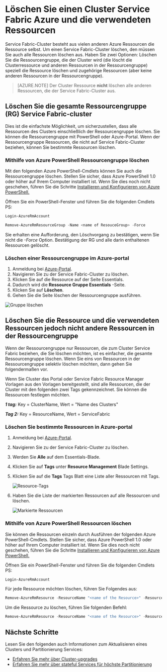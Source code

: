 <properties
   pageTitle="Ein Azure-Cluster und Ressourcen löschen | Microsoft Azure"
   description="Erfahren Sie, wie vollständig löschen Service Fabric cluster-Ressourcengruppe, die den Cluster löschen oder selektiv Löschen von Ressourcen."
   services="service-fabric"
   documentationCenter=".net"
   authors="ChackDan"
   manager="timlt"
   editor=""/>

<tags
   ms.service="service-fabric"
   ms.devlang="dotnet"
   ms.topic="article"
   ms.tgt_pltfrm="na"
   ms.workload="na"
   ms.date="09/09/2016"
   ms.author="chackdan"/>

# <a name="delete-a-service-fabric-cluster-on-azure-and-the-resources-it-uses"></a>Löschen Sie einen Cluster Service Fabric Azure und die verwendeten Ressourcen

Service Fabric-Cluster besteht aus vielen anderen Azure Ressourcen die Ressource selbst. Um einen Service Fabric-Cluster löschen, den müssen Sie auch alle Ressourcen löschen aus.
Haben Sie zwei Optionen: Löschen Sie die Ressourcengruppe, die der Cluster wird (die löscht die Clusterressource und anderen Ressourcen in der Ressourcengruppe) speziell die Ressource löschen und zugehörige Ressourcen (aber keine anderen Ressourcen in der Ressourcengruppe).

>[AZURE.NOTE] Der Cluster Ressource **nicht** löschen alle anderen Ressourcen, die der Service Fabric-Cluster aus.

## <a name="delete-the-entire-resource-group-rg-that-the-service-fabric-cluster-is-in"></a>Löschen Sie die gesamte Ressourcengruppe (RG) Service Fabric-cluster

Dies ist die einfachste Möglichkeit, um sicherzustellen, dass alle Ressourcen des Clusters einschließlich der Ressourcengruppe löschen. Sie können die Ressourcengruppe mit PowerShell oder Azure-Portal. Wenn der Ressourcengruppe Ressourcen, die nicht auf Service Fabric-Cluster beziehen, können Sie bestimmte Ressourcen löschen.

### <a name="delete-the-resource-group-using-azure-powershell"></a>Mithilfe von Azure PowerShell Ressourcengruppe löschen

Mit den folgenden Azure PowerShell-Cmdlets können Sie auch die Ressourcengruppe löschen. Stellen Sie sicher, dass Azure PowerShell 1.0 oder höher auf Ihrem Computer installiert ist. Wenn Sie dies noch nicht geschehen, führen Sie die Schritte [Installieren und Konfigurieren von Azure PowerShell.](../powershell-install-configure.md)

Öffnen Sie ein PowerShell-Fenster und führen Sie die folgenden Cmdlets PS:

```powershell
Login-AzureRmAccount

Remove-AzureRmResourceGroup -Name <name of ResouceGroup> -Force
```

Sie erhalten eine Aufforderung, den Löschvorgang zu bestätigen, wenn Sie nicht die *-Force* Option. Bestätigung der RG und alle darin enthaltenen Ressourcen gelöscht.

### <a name="delete-a-resource-group-in-the-azure-portal"></a>Löschen einer Ressourcengruppe im Azure-portal  

1. Anmeldung bei [Azure-Portal](https://portal.azure.com).
2. Navigieren Sie zu der Service Fabric-Cluster zu löschen.
3. Klicken Sie auf die Ressource auf der Seite Essentials.
4. Dadurch wird die **Ressource Gruppe Essentials** -Seite.
5. Klicken Sie auf **Löschen**.
6. Gehen Sie die Seite löschen der Ressourcengruppe ausführen.

![Gruppe löschen][ResourceGroupDelete]


## <a name="delete-the-cluster-resource-and-the-resources-it-uses-but-not-other-resources-in-the-resource-group"></a>Löschen Sie die Ressource und die verwendeten Ressourcen jedoch nicht andere Ressourcen in der Ressourcengruppe

Wenn der Ressourcengruppe nur Ressourcen, die zum Cluster Service Fabric beziehen, die Sie löschen möchten, ist es einfacher, die gesamte Ressourcengruppe löschen. Wenn Sie eins von Ressourcen in der Ressourcengruppe selektiv löschen möchten, dann gehen Sie folgendermaßen vor.

Wenn Sie Cluster das Portal oder Service Fabric Resource Manager Vorlagen aus den Vorlagen bereitgestellt, sind alle Ressourcen, die der Cluster mit den folgenden zwei Tags gekennzeichnet. Sie können die Ressourcen festlegen möchten.

***1 tag:*** Key = ClusterName, Wert = "Name des Clusters"

***Tag 2:*** Key = ResourceName, Wert = ServiceFabric

### <a name="delete-specific-resources-in-the-azure-portal"></a>Löschen Sie bestimmte Ressourcen in Azure-portal

1. Anmeldung bei [Azure-Portal](https://portal.azure.com).
2. Navigieren Sie zu der Service Fabric-Cluster zu löschen.
3. Werden Sie **Alle** auf dem Essentials-Blade.
4. Klicken Sie auf **Tags** unter **Resource Management** Blade Settings.
5. Klicken Sie auf die **Tags** Tags Blatt eine Liste aller Ressourcen mit Tags.

    ![Resource-Tags][ResourceTags]

6. Haben Sie die Liste der markierten Ressourcen auf alle Ressourcen und löschen.

    ![Markierte Ressourcen][TaggedResources]

### <a name="delete-the-resources-using-azure-powershell"></a>Mithilfe von Azure PowerShell Ressourcen löschen

Sie können die Ressourcen einzeln durch Ausführen der folgenden Azure PowerShell-Cmdlets. Stellen Sie sicher, dass Azure PowerShell 1.0 oder höher auf Ihrem Computer installiert ist. Wenn Sie dies noch nicht geschehen, führen Sie die Schritte [Installieren und Konfigurieren von Azure PowerShell.](../powershell-install-configure.md)

Öffnen Sie ein PowerShell-Fenster und führen Sie die folgenden Cmdlets PS:

```powershell
Login-AzureRmAccount
```
Für jede Ressource möchten löschen, führen Sie Folgendes aus:

```powershell
Remove-AzureRmResource -ResourceName "<name of the Resource>" -ResourceType "<Resource Type>" -ResourceGroupName "<name of the resource group>" -Force
```

Um die Ressource zu löschen, führen Sie folgenden Befehl:

```powershell
Remove-AzureRmResource -ResourceName "<name of the Resource>" -ResourceType "Microsoft.ServiceFabric/clusters" -ResourceGroupName "<name of the resource group>" -Force
```

## <a name="next-steps"></a>Nächste Schritte
Lesen Sie den folgenden auch Informationen zum Aktualisieren eines Clusters und Partitionierung Services:

- [Erfahren Sie mehr über Cluster-upgrades](service-fabric-cluster-upgrade.md)
- [Erfahren Sie mehr über stateful Services für höchste Partitionierung](service-fabric-concepts-partitioning.md)


<!--Image references-->
[ResourceGroupDelete]: ./media/service-fabric-cluster-delete/ResourceGroupDelete.PNG

[ResourceTags]: ./media/service-fabric-cluster-delete/ResourceTags.png

[TaggedResources]: ./media/service-fabric-cluster-delete/TaggedResources.PNG
